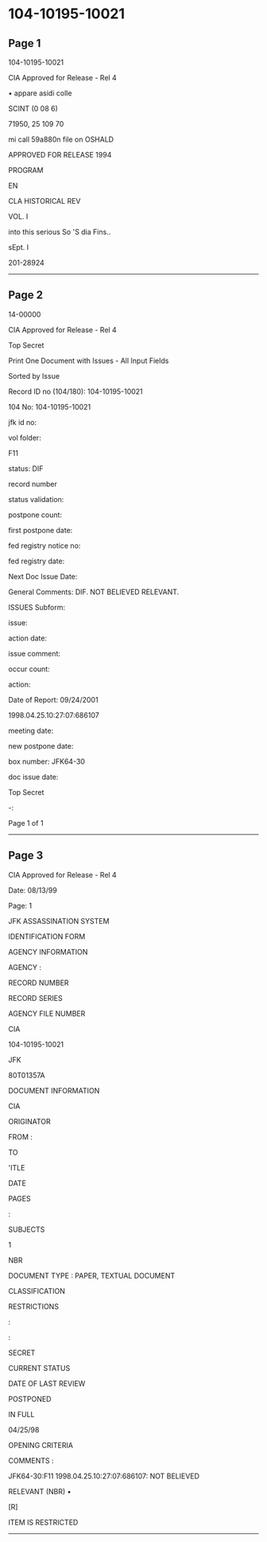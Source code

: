 # 104-10195-10021

## Page 1

104-10195-10021

CIA Approved for Release - Rel 4

• appare asidi colle

SCINT (0 08 6)

71950, 25 109 70

mi call 59a880n file on OSHALD

APPROVED FOR RELEASE 1994

PROGRAM

EN

CLA HISTORICAL REV

VOL. I

into this serious So 'S dia Fins..

sEpt. I

201-28924

---

## Page 2

14-00000

CIA Approved for Release - Rel 4

Top Secret

Print One Document with Issues - All Input Fields

Sorted by Issue

Record ID no (104/180): 104-10195-10021

104 No: 104-10195-10021

jfk id no:

vol folder:

F11

status: DIF

record number

status validation:

postpone count:

first postpone date:

fed registry notice no:

fed registry date:

Next Doc Issue Date:

General Comments: DIF. NOT BELIEVED RELEVANT.

ISSUES Subform:

issue:

action date:

issue comment:

occur count:

action:

Date of Report: 09/24/2001

1998.04.25.10:27:07:686107

meeting date:

new postpone date:

box number: JFK64-30

doc issue date:

Top Secret

-:

Page 1 of 1

---

## Page 3

CIA Approved for Release - Rel 4

Date: 08/13/99

Page: 1

JFK ASSASSINATION SYSTEM

IDENTIFICATION FORM

AGENCY INFORMATION

AGENCY :

RECORD NUMBER

RECORD SERIES

AGENCY FILE NUMBER

CIA

104-10195-10021

JFK

80T01357A

DOCUMENT INFORMATION

CIA

ORIGINATOR

FROM :

TO

'ITLE

DATE

PAGES

:

SUBJECTS

1

NBR

DOCUMENT TYPE : PAPER, TEXTUAL DOCUMENT

CLASSIFICATION

RESTRICTIONS

:

:

SECRET

CURRENT STATUS

DATE OF LAST REVIEW

POSTPONED

IN FULL

04/25/98

OPENING CRITERIA

COMMENTS :

JFK64-30:F11 1998.04.25.10:27:07:686107: NOT BELIEVED

RELEVANT (NBR) •

[R]

ITEM IS RESTRICTED

---

